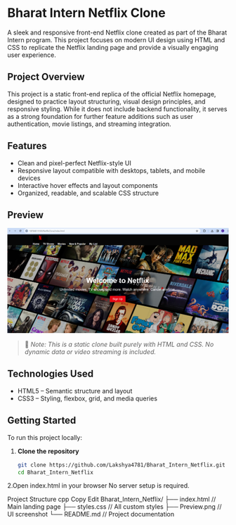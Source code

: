 # Bharat Intern Netflix Clone

A sleek and responsive front-end Netflix clone created as part of the Bharat Intern program. This project focuses on modern UI design using HTML and CSS to replicate the Netflix landing page and provide a visually engaging user experience.

## Project Overview

This project is a static front-end replica of the official Netflix homepage, designed to practice layout structuring, visual design principles, and responsive styling. While it does not include backend functionality, it serves as a strong foundation for further feature additions such as user authentication, movie listings, and streaming integration.

## Features

- Clean and pixel-perfect Netflix-style UI
- Responsive layout compatible with desktops, tablets, and mobile devices
- Interactive hover effects and layout components
- Organized, readable, and scalable CSS structure

## Preview

![Netflix Clone Preview](Preview.png)

> 📌 *Note: This is a static clone built purely with HTML and CSS. No dynamic data or video streaming is included.*

## Technologies Used

- HTML5 – Semantic structure and layout
- CSS3 – Styling, flexbox, grid, and media queries

## Getting Started

To run this project locally:

1. **Clone the repository**
   ```bash
   git clone https://github.com/Lakshya4781/Bharat_Intern_Netflix.git
   cd Bharat_Intern_Netflix
2.Open index.html in your browser
No server setup is required.

Project Structure
cpp
Copy
Edit
Bharat_Intern_Netflix/
├── index.html       // Main landing page
├── styles.css       // All custom styles
├── Preview.png      // UI screenshot
└── README.md        // Project documentation
